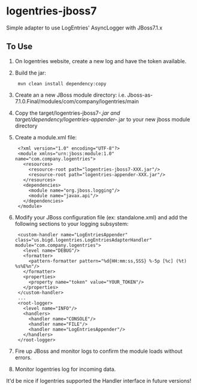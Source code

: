 logentries-jboss7
=================

Simple adapter to use LogEntries' AsyncLogger with JBoss7.1.x

To Use
------

1. On logentries website, create a new log and have the token available.
1. Build the jar:

        mvn clean install dependency:copy

1. Create an a new JBoss module directory: i.e. Jboss-as-7.1.0.Final/modules/com/company/logentries/main
1. Copy the target/logentries-jboss7-*.jar and target/dependency/logentries-appender-*.jar to your new jboss module directory</li>
1. Create a module.xml file:

        <?xml version="1.0" encoding="UTF-8"?>
        <module xmlns="urn:jboss:module:1.0" name="com.company.logentries">
          <resources>
            <resource-root path="logentries-jboss7-XXX.jar"/>
            <resource-root path="logentries-appender-XXX.jar"/>
          </resources>
          <dependencies>
            <module name="org.jboss.logging"/>
            <module name="javax.api"/>
          </dependencies>
        </module>

1. Modify your JBoss configuration file (ex: standalone.xml) and add the following sections to your logging subsystem:

        <custom-handler name="LogEntriesAppender" class="us.bigd.logentries.LogEntriesAdapterHandler" module="com.company.logentries">
          <level name="DEBUG"/>
          <formatter>
            <pattern-formatter pattern="%d{HH:mm:ss,SSS} %-5p [%c] (%t) %s%E%n"/>
          </formatter>
          <properties>
            <property name="token" value="YOUR_TOKEN"/>
          </properties>
        </custom-handler>
        ...
        <root-logger>
          <level name="INFO"/>
          <handlers>
            <handler name="CONSOLE"/>
            <handler name="FILE"/>
            <handler name="LogEntriesAppender"/>
          </handlers>
        </root-logger>
    
1. Fire up JBoss and monitor logs to confirm the module loads without errors.
1. Monitor logentries log for incoming data.
    
It'd be nice if logentries supported the Handler interface in future versions!
    
